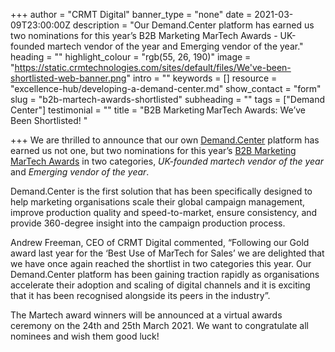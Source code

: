 +++
author = "CRMT Digital"
banner_type = "none"
date = 2021-03-09T23:00:00Z
description = "Our Demand.Center platform has earned us two nominations for this year’s B2B Marketing MarTech Awards - UK-founded martech vendor of the year and Emerging vendor of the year."
heading = ""
highlight_colour = "rgb(55, 26, 190)"
image = "https://static.crmtechnologies.com/sites/default/files/We've-been-shortlisted-web-banner.png"
intro = ""
keywords = []
resource = "excellence-hub/developing-a-demand-center.md"
show_contact = "form"
slug = "b2b-martech-awards-shortlisted"
subheading = ""
tags = ["Demand Center"]
testimonial = ""
title = "B2B Marketing MarTech Awards: We’ve Been Shortlisted! "

+++
We are thrilled to announce that our own [Demand.Center](https://www.demand.center/) platform has earned us not one, but two nominations for this year’s [B2B Marketing MarTech Awards](https://b2bmarketing.get-stacked.net/martechawards/) in two categories, _UK-founded martech vendor of the year_ and _Emerging vendor of the year_.

Demand.Center is the first solution that has been specifically designed to help marketing organisations scale their global campaign management, improve production quality and speed-to-market, ensure consistency, and provide 360-degree insight into the campaign production process.

Andrew Freeman, CEO of CRMT Digital commented, “Following our Gold award last year for the ‘Best Use of MarTech for Sales’ we are delighted that we have once again reached the shortlist in two categories this year. Our Demand.Center platform has been gaining traction rapidly as organisations accelerate their adoption and scaling of digital channels and it is exciting that it has been recognised alongside its peers in the industry”.

The Martech award winners will be announced at a virtual awards ceremony on the 24th and 25th March 2021. We want to congratulate all nominees and wish them good luck!